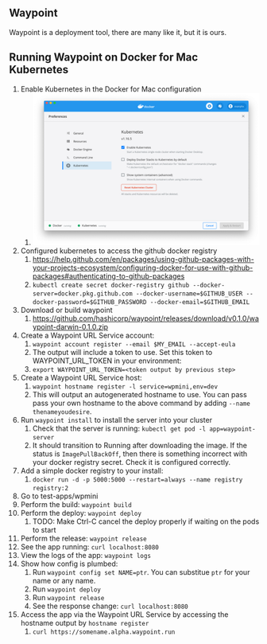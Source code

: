 ## Waypoint

Waypoint is a deployment tool, there are many like it, but it is ours.

## Running Waypoint on Docker for Mac Kubernetes

1. Enable Kubernetes in the Docker for Mac configuration
    1. ![Image of Kubernetes Settings](./docs/images/d4m-k8s.png)
1. Configured kubernetes to access the github docker registry
    1. https://help.github.com/en/packages/using-github-packages-with-your-projects-ecosystem/configuring-docker-for-use-with-github-packages#authenticating-to-github-packages
    1. `kubectl create secret docker-registry github --docker-server=docker.pkg.github.com --docker-username=$GITHUB_USER --docker-password=$GITHUB_PASSWORD --docker-email=$GITHUB_EMAIL`
1. Download or build waypoint
    1. https://github.com/hashicorp/waypoint/releases/download/v0.1.0/waypoint-darwin-0.1.0.zip
1. Create a Waypoint URL Service account:
    1. `waypoint account register --email $MY_EMAIL --accept-eula`
    1. The output will include a token to use. Set this token to WAYPOINT\_URL\_TOKEN in your environment:
    1. `export WAYPOINT_URL_TOKEN=<token output by previous step>`
1. Create a Waypoint URL Service host:
    1. `waypoint hostname register -l service=wpmini,env=dev`
    1. This will output an autogenerated hostname to use. You can pass pass your own hostname to the above command by adding `--name thenameyoudesire`.
1. Run `waypoint install` to install the server into your cluster
    1. Check that the server is running: `kubectl get pod -l app=waypoint-server`
    1. It should transition to Running after downloading the image. If the status is `ImagePullBackOff`, then there is something incorrect with your docker registry secret. Check it is configured correctly.
1. Add a simple docker registry to your install:
    1. `docker run -d -p 5000:5000 --restart=always --name registry registry:2`
1. Go to test-apps/wpmini
1. Perform the build: `waypoint build`
1. Perform the deploy: `waypoint deploy`
    1. TODO: Make Ctrl-C cancel the deploy properly if waiting on the pods to start
1. Perform the release: `waypoint release`
1. See the app running: `curl localhost:8080`
1. View the logs of the app: `waypoint logs`
1. Show how config is plumbed:
    1. Run `waypoint config set NAME=ptr`. You can substitue `ptr` for your name or any name.
    1. Run `waypoint deploy`
    1. Run `waypoint release`
    1. See the response change: `curl localhost:8080`
1. Access the app via the Waypoint URL Service by accessing the hostname output by `hostname register`
    1. `curl https://somename.alpha.waypoint.run`
